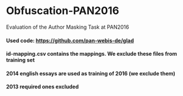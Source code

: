 # Obfuscation-PAN2016
Evaluation of the Author Masking Task at PAN2016

#### Used code: https://github.com/pan-webis-de/glad

#### id-mapping.csv contains the mappings. We exclude these files from training set
#### 2014 english essays are used as training of 2016 (we exclude them)
#### 2013 required ones excluded
####
